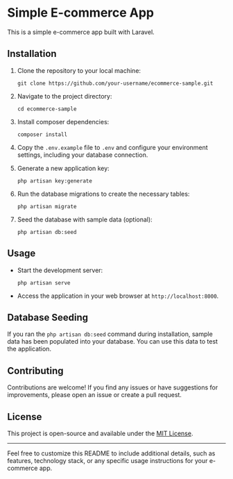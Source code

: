 # Simple E-commerce App

This is a simple e-commerce app built with Laravel.

## Installation

1. Clone the repository to your local machine:

   ```
   git clone https://github.com/your-username/ecommerce-sample.git
   ```

2. Navigate to the project directory:

   ```
   cd ecommerce-sample
   ```

3. Install composer dependencies:

   ```
   composer install
   ```

4. Copy the `.env.example` file to `.env` and configure your environment settings, including your database connection.

5. Generate a new application key:

   ```
   php artisan key:generate
   ```

6. Run the database migrations to create the necessary tables:

   ```
   php artisan migrate
   ```

7. Seed the database with sample data (optional):

   ```
   php artisan db:seed
   ```

## Usage

- Start the development server:

  ```
  php artisan serve
  ```

- Access the application in your web browser at `http://localhost:8000`.

## Database Seeding

If you ran the `php artisan db:seed` command during installation, sample data has been populated into your database. You can use this data to test the application.

## Contributing

Contributions are welcome! If you find any issues or have suggestions for improvements, please open an issue or create a pull request.

## License

This project is open-source and available under the [MIT License](LICENSE).

---

Feel free to customize this README to include additional details, such as features, technology stack, or any specific usage instructions for your e-commerce app.

